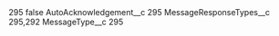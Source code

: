 <?xml version="1.0" encoding="UTF-8"?>
<CustomMetadata xmlns="http://soap.sforce.com/2006/04/metadata" xmlns:xsi="http://www.w3.org/2001/XMLSchema-instance" xmlns:xsd="http://www.w3.org/2001/XMLSchema">
    <label>295</label>
    <protected>false</protected>
    <values>
        <field>AutoAcknowledgement__c</field>
        <value xsi:type="xsd:string">295</value>
    </values>
    <values>
        <field>MessageResponseTypes__c</field>
        <value xsi:type="xsd:string">295,292</value>
    </values>
    <values>
        <field>MessageType__c</field>
        <value xsi:type="xsd:string">295</value>
    </values>
</CustomMetadata>
